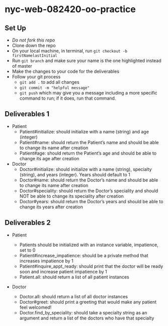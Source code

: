 # nyc-web-082420-oo-practice

## Set Up
- *Do not fork this repo*
- Clone down the repo
- On your local machine, in terminal, run `git checkout -b firstNamelastInitial`
- Run `git branch` and make sure your name is the one highlighted instead of master
- Make the changes to your code for the deliverables
- Follow your git process
    - `git add .` to add all changes
    - `git commit -m "helpful message"`
    - `git push` which may give you a message including a more specific command to run; if it does, run that command. 

## Deliverables 1
- Patient 
    - Patient#initialize: should initialize with a name (string) and age (integer)
    - Patient#name: should return the Patient’s name and should be able to change its name after creation
    - Patient#age: should return the Patient’s age and should be able to change its age after creation
- Doctor
    - Doctor#initialize: should initialize with a name (string), specialty (string), and years (integer). Years should default to 1
    - Doctor#name: should return the Doctor’s name and should be able to change its name after creation
    - Doctor#speciality: should return the Doctor’s speciality and should NOT be able to change its speciality after creation
    - Doctor#years: should return the Doctor’s years and should be able to change its years after creation


## Deliverables 2
- Patient 
    - Patients should be initialized with an instance variable, impatience, set to 0
    - Patient#increase_impatience: should be a private method that increases impatience by 1 
    - Patient#inquire_appt_ready: should print that the doctor will be ready soon and increase patient impatience by 1
    - Patient.all: should return a list of all patient instances

- Doctor
    - Doctor.all: should return a list of all doctor instances
    - Doctor#greet: should print a greeting that would make any patient feel welcomed! 
    - Doctor.find_by_speciality: should take a specialty string as an argument and return a list of the doctors who have that specialty 